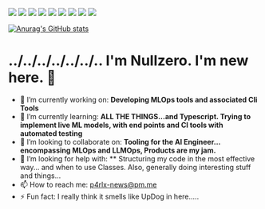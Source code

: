 <img src="https://img.shields.io/badge/VSCode-0078D4?style=for-the-badge&logo=visual%20studio%20code&logoColor=white" /> <img src="https://tinyurl.com/2p9ft7xf" /> <img src="https://img.shields.io/badge/Codecov-F01F7A?style=for-the-badge&logo=Codecov&logoColor=white" /> <img src="https://img.shields.io/badge/Weights_&_Biases-FFBE00?style=for-the-badge&logo=WeightsAndBiases&logoColor=white" /> <img src="https://img.shields.io/badge/MongoDB-4EA94B?style=for-the-badge&logo=mongodb&logoColor=white" /> <img src="https://img.shields.io/badge/Cypress-17202C?style=for-the-badge&logo=cypress&logoColor=white" /> <img src="https://img.shields.io/badge/Cucumber-43B02A?style=for-the-badge&logo=cucumber&logoColor=white" /> <img src="https://img.shields.io/badge/Python-FFD43B?style=for-the-badge&logo=python&logoColor=blue" /> <img src="https://img.shields.io/badge/scikit_learn-F7931E?style=for-the-badge&logo=scikit-learn&logoColor=white" />

[![Anurag's GitHub stats](https://github-readme-stats.vercel.app/api?username=nullzero-live)](https://github.com/anuraghazra/github-readme-stats)



# ../../../../../../.. I'm Nullzero. I'm new here. 👋

- 🔭 I’m currently working on:   **Developing MLOps tools and associated Cli Tools**
- 🌱 I’m currently learning:  **ALL THE THINGS...and Typescript. Trying to implement live ML models, with end points and CI tools with automated testing**
- 👯 I’m looking to collaborate on:  **Tooling for the AI Engineer... encompassing MLOps and LLMOps, Products are my jam.**
- 🤔 I’m looking for help with: ** Structuring my code in the most effective way... and when to use Classes. Also, generally doing interesting stuff and things...
- 📫 How to reach me:  p4rlx-news@pm.me
- ⚡ Fun fact:  I really think it smells like UpDog in here.....


